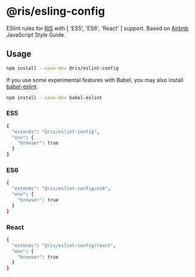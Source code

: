 # @ris/esling-config

ESlint rules for [RIS](https://github.com/risjs/ris) with [ 'ES5', 'ES6', 'React' ] support. Based on [Airbnb](https://github.com/airbnb/javascript) JavaScript Style Guide.


## Usage

```bash
npm install --save-dev @ris/eslint-config
```

If you use some experimental features with Babel, you may also install [babel-eslint](https://github.com/babel/babel-eslint).


```bash
npm install --save-dev babel-eslint
```

### ES5 

```bash
{
  "extends": "@ris/eslint-config",
  "env": {
    "browser": true
  }
}
```

### ES6

```bash
{
  "extends": "@ris/eslint-config/es6",
  "env": {
    "browser": true
  }
}
```

### React

```bash
{
  "extends": "@ris/eslint-config/react",
  "env": {
    "browser": true
  }
}
```



